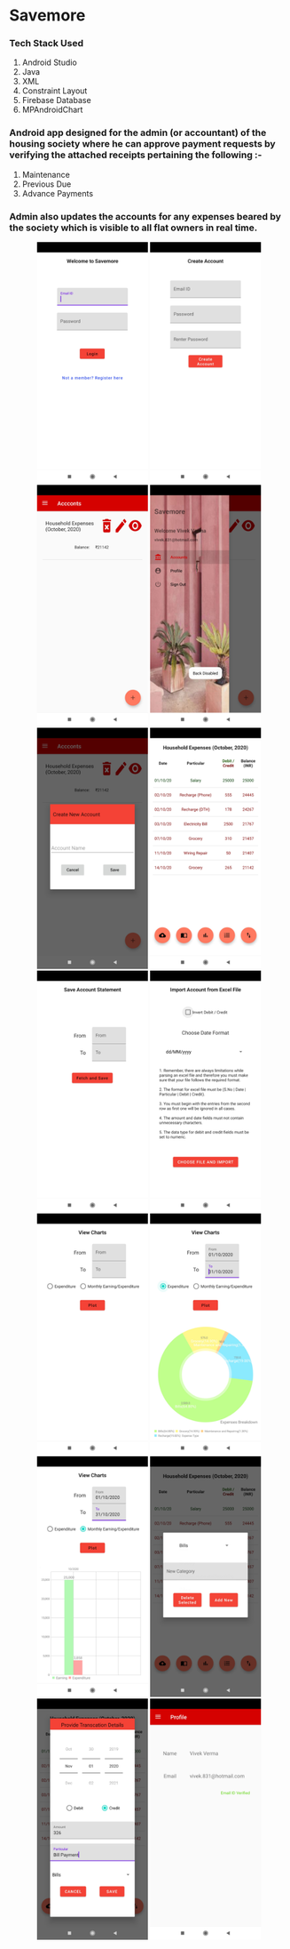 # Savemore

### Tech Stack Used 
  1. Android Studio
  2. Java 
  3. XML 
  4. Constraint Layout 
  5. Firebase Database
  6. MPAndroidChart

### Android app designed for the admin (or accountant) of the housing society where he can approve payment requests by verifying the attached receipts pertaining the following :-
  1. Maintenance
  2. Previous Due
  3. Advance Payments
  
### Admin also updates the accounts for  any expenses beared by the society which is visible to all flat owners in real time.

<p align="center">
  <img src="https://github.com/vivekverma123/Savemore/blob/master/Screenshots/1.jpg" width="200">
  <img src="https://github.com/vivekverma123/Savemore/blob/master/Screenshots/2.jpg" width="200">
  <img src="https://github.com/vivekverma123/Savemore/blob/master/Screenshots/3.jpg" width="200">
  <img src="https://github.com/vivekverma123/Savemore/blob/master/Screenshots/4.jpg" width="200">
  <img src="https://github.com/vivekverma123/Savemore/blob/master/Screenshots/5.jpg" width="200">
  <img src="https://github.com/vivekverma123/Savemore/blob/master/Screenshots/6.jpg" width="200">
  <img src="https://github.com/vivekverma123/Savemore/blob/master/Screenshots/7.jpg" width="200">
  <img src="https://github.com/vivekverma123/Savemore/blob/master/Screenshots/8.jpg" width="200">
  <img src="https://github.com/vivekverma123/Savemore/blob/master/Screenshots/9.jpg" width="200">
  <img src="https://github.com/vivekverma123/Savemore/blob/master/Screenshots/10.jpg" width="200">
  <img src="https://github.com/vivekverma123/Savemore/blob/master/Screenshots/11.jpg" width="200">
  <img src="https://github.com/vivekverma123/Savemore/blob/master/Screenshots/12.jpg" width="200">
  <img src="https://github.com/vivekverma123/Savemore/blob/master/Screenshots/13.jpg" width="200">
  <img src="https://github.com/vivekverma123/Savemore/blob/master/Screenshots/14.jpg" width="200">
</p>
  
